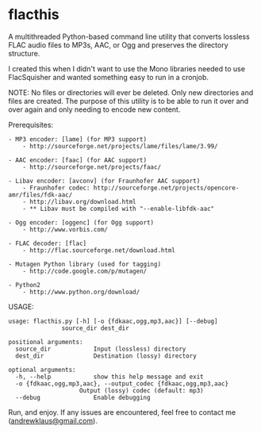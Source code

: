 flacthis
========

A multithreaded Python-based command line utility that converts lossless FLAC 
audio files to MP3s, AAC, or Ogg and preserves the directory structure.

I created this when I didn't want to use the Mono libraries needed to use
 FlacSquisher and wanted something easy to run in a cronjob.

NOTE: No files or directories will ever be deleted. Only new directories and
 files are created. The purpose of this utility is to be able to run it over
 and over again and only needing to encode new content.


Prerequisites:

	- MP3 encoder: [lame] (for MP3 support)
		- http://sourceforge.net/projects/lame/files/lame/3.99/

	- AAC encoder: [faac] (for AAC support)
		- http://sourceforge.net/projects/faac/

	- Libav encoder: [avconv] (for Fraunhofer AAC support)
		- Fraunhofer codec: http://sourceforge.net/projects/opencore-amr/files/fdk-aac/
		- http://libav.org/download.html
		- ** Libav must be compiled with "--enable-libfdk-aac" 

	- Ogg encoder: [oggenc] (for Ogg support)
		- http://www.vorbis.com/

	- FLAC decoder: [flac] 
		- http://flac.sourceforge.net/download.html

	- Mutagen Python library (used for tagging)
		- http://code.google.com/p/mutagen/

	- Python2
		- http://www.python.org/download/

USAGE:

	usage: flacthis.py [-h] [-o {fdkaac,ogg,mp3,aac}] [--debug]
		           source_dir dest_dir

	positional arguments:
	  source_dir            Input (lossless) directory
	  dest_dir              Destination (lossy) directory

	optional arguments:
	  -h, --help            show this help message and exit
	  -o {fdkaac,ogg,mp3,aac}, --output_codec {fdkaac,ogg,mp3,aac}
		                Output (lossy) codec (default: mp3)
	  --debug               Enable debugging



Run, and enjoy. If any issues are encountered, feel free to contact me (andrewklaus@gmail.com).
